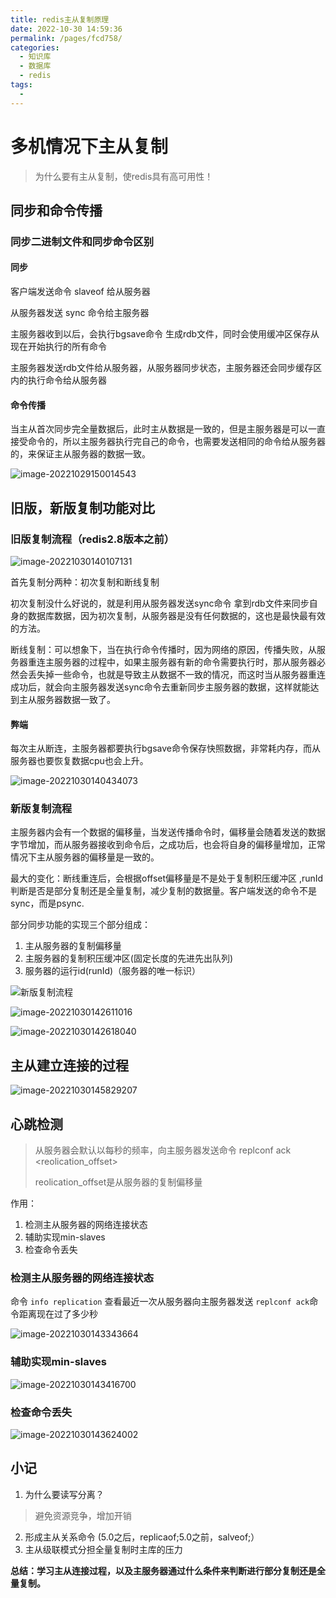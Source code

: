 ```yaml
---
title: redis主从复制原理
date: 2022-10-30 14:59:36
permalink: /pages/fcd758/
categories:
  - 知识库
  - 数据库
  - redis
tags:
  - 
---
```

# 多机情况下主从复制

> 为什么要有主从复制，使redis具有高可用性！

## 同步和命令传播

### 同步二进制文件和同步命令区别



#### 同步

客户端发送命令 slaveof  给从服务器

从服务器发送 sync 命令给主服务器

主服务器收到以后，会执行bgsave命令 生成rdb文件，同时会使用缓冲区保存从现在开始执行的所有命令

主服务器发送rdb文件给从服务器，从服务器同步状态，主服务器还会同步缓存区内的执行命令给从服务器

#### 命令传播
当主从首次同步完全量数据后，此时主从数据是一致的，但是主服务器是可以一直接受命令的，所以主服务器执行完自己的命令，也需要发送相同的命令给从服务器的，来保证主从服务器的数据一致。

![image-20221029150014543](https://img.ggball.top/img/image-20221029150014543.png?picGo)



## 旧版，新版复制功能对比

### 旧版复制流程（redis2.8版本之前）

![image-20221030140107131](https://img.ggball.top/img/image-20221030140107131.png?picGo)

首先复制分两种：初次复制和断线复制

初次复制没什么好说的，就是利用从服务器发送sync命令 拿到rdb文件来同步自身的数据库数据，因为初次复制，从服务器是没有任何数据的，这也是最快最有效的方法。

断线复制：可以想象下，当在执行命令传播时，因为网络的原因，传播失败，从服务器重连主服务器的过程中，如果主服务器有新的命令需要执行时，那从服务器必然会丢失掉一些命令，也就是导致主从数据不一致的情况，而这时当从服务器重连成功后，就会向主服务器发送sync命令去重新同步主服务器的数据，这样就能达到主从服务器数据一致了。

#### 弊端

每次主从断连，主服务器都要执行bgsave命令保存快照数据，非常耗内存，而从服务器也要恢复数据cpu也会上升。

![image-20221030140434073](https://img.ggball.top/img/image-20221030140434073.png?picGo)



### 新版复制流程

主服务器内会有一个数据的偏移量，当发送传播命令时，偏移量会随着发送的数据字节增加，而从服务器接收到命令后，之成功后，也会将自身的偏移量增加，正常情况下主从服务器的偏移量是一致的。

最大的变化：断线重连后，会根据offset偏移量是不是处于复制积压缓冲区 ,runId判断是否是部分复制还是全量复制，减少复制的数据量。客户端发送的命令不是sync，而是psync.

部分同步功能的实现三个部分组成：

1. 主从服务器的复制偏移量
2. 主服务器的复制积压缓冲区(固定长度的先进先出队列)
3. 服务器的运行id(runId)（服务器的唯一标识）

![新版复制流程](https://img.ggball.top/img/image-20221030142553561.png?picGo)

![image-20221030142611016](https://img.ggball.top/img/image-20221030142611016.png?picGo)

![image-20221030142618040](https://img.ggball.top/img/image-20221030142618040.png?picGo)

## 主从建立连接的过程

![image-20221030145829207](https://img.ggball.top/img/image-20221030145829207.png?picGo)

## 心跳检测

> 从服务器会默认以每秒的频率，向主服务器发送命令 replconf ack <reolication_offset>
>
> reolication_offset是从服务器的复制偏移量

作用：

1. 检测主从服务器的网络连接状态
2. 辅助实现min-slaves
3. 检查命令丢失

### 检测主从服务器的网络连接状态

命令 `info replication` 查看最近一次从服务器向主服务器发送 `replconf ack`命令距离现在过了多少秒

![image-20221030143343664](https://img.ggball.top/img/image-20221030143343664.png?picGo)



### 辅助实现min-slaves

![image-20221030143416700](https://img.ggball.top/img/image-20221030143416700.png?picGo)



### 检查命令丢失

![image-20221030143624002](https://img.ggball.top/img/image-20221030143624002.png?picGo)


## 小记
1. 为什么要读写分离？

>避免资源竞争，增加开销

2. 形成主从关系命令 (5.0之后，replicaof;5.0之前，salveof;）
3. 主从级联模式分担全量复制时主库的压力


**总结：学习主从连接过程，以及主服务器通过什么条件来判断进行部分复制还是全量复制。**

